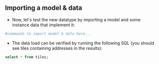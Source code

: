 ## Importing a model & data

- Now, let's test the new datatype by importing a model and some instance data that implement it:
```bash
#commands to import model & data here...
```
- The data load can be verified by running the following SQL (you should see tiles containing addresses in the results):
```SQL
select * from tiles;
```